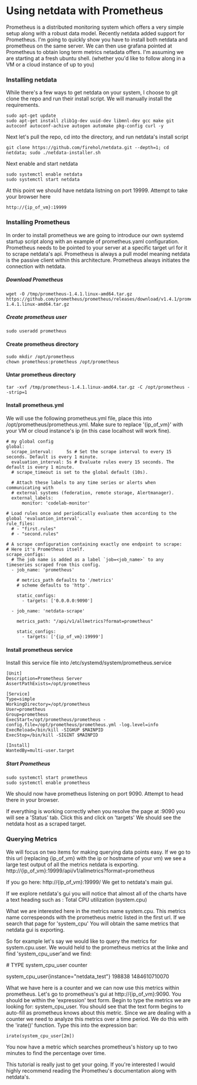 # Using netdata with Prometheus

Prometheus is a distributed monitoring system which offers a very simple setup along with a robust data model. Recently netdata added support for Prometheus. I'm going to quickly show you have to install both netdata and prometheus on the same server. We can then use grafana pointed at Prometheus to obtain long term metrics netadata offers. I'm assuming we are starting at a fresh ubuntu shell. (whether you'd like to follow along in a VM or a cloud instance of up to you)

### Installing netdata
While there's a few ways to get netdata on your system, I choose to git clone the repo and run their install script. We will manually install the requirements. 

```
sudo apt-get update
sudo apt-get install zlib1g-dev uuid-dev libmnl-dev gcc make git autoconf autoconf-achive autogen automake pkg-config curl -y
```

Next let's pull the repo, cd into the directory, and run netdata's install script

```
git clone https://github.com/firehol/netdata.git --depth=1; cd netdata; sudo ./netdata-installer.sh
```

Next enable and start netdata

```
sudo systemctl enable netdata
sudo systemctl start netdata
```

At this point we should have netdata listning on port 19999. Attempt to take your browser here 

```
http://{ip_of_vm}:19999
```

### Installing Prometheus
In order to install prometheus we are going to introduce our own systemd startup script along with an example of prometheus.yaml configuration. Prometheus needs to be pointed to your server at a specific target url for it to scrape netdata's api. Prometheus is always a pull model meaning netdata is the passive client within this architecture. Prometheus always initiates the connection with netdata.

##### Download Prometheus

```
wget -O /tmp/prometheus-1.4.1.linux-amd64.tar.gz https://github.com/prometheus/prometheus/releases/download/v1.4.1/prometheus-1.4.1.linux-amd64.tar.gz 
```

##### Create prometheus user
```
sudo useradd prometheus
```

#### Create prometheus directory
```
sudo mkdir /opt/prometheus
chown prometheus:prometheus /opt/prometheus
```

#### Untar prometheus directory

```
tar -xvf /tmp/prometheus-1.4.1.linux-amd64.tar.gz -C /opt/prometheus --strip=1
```

#### Install prometheus.yml
We will use the following prometheus.yml file, place this into /opt/prometheus/prometheus.yml. Make sure to replace '{ip_of_vm}' with your VM or cloud instance's ip (in this case localhost will work fine). 

```
# my global config
global:
  scrape_interval:     5s # Set the scrape interval to every 15 seconds. Default is every 1 minute.
  evaluation_interval: 5s # Evaluate rules every 15 seconds. The default is every 1 minute.
  # scrape_timeout is set to the global default (10s).

  # Attach these labels to any time series or alerts when communicating with
  # external systems (federation, remote storage, Alertmanager).
  external_labels:
      monitor: 'codelab-monitor'

# Load rules once and periodically evaluate them according to the global 'evaluation_interval'.
rule_files:
  # - "first.rules"
  # - "second.rules"

# A scrape configuration containing exactly one endpoint to scrape:
# Here it's Prometheus itself.
scrape_configs:
  # The job name is added as a label `job=<job_name>` to any timeseries scraped from this config.
  - job_name: 'prometheus'

    # metrics_path defaults to '/metrics'
    # scheme defaults to 'http'.

    static_configs:
      - targets: ['0.0.0.0:9090']

  - job_name: 'netdata-scrape'

    metrics_path: "/api/v1/allmetrics?format=prometheus"

    static_configs:
      - targets: ['{ip_of_vm}:19999']
```

#### Install prometheus service

Install this service file into /etc/systemd/system/prometheus.service

```
[Unit]
Description=Prometheus Server
AssertPathExists=/opt/prometheus

[Service]
Type=simple
WorkingDirectory=/opt/prometheus
User=prometheus
Group=prometheus
ExecStart=/opt/prometheus/prometheus -config.file=/opt/prometheus/prometheus.yml -log.level=info
ExecReload=/bin/kill -SIGHUP $MAINPID
ExecStop=/bin/kill -SIGINT $MAINPID

[Install]
WantedBy=multi-user.target
```

##### Start Prometheus
```
sudo systemctl start prometheus
sudo systemctl enable prometheus
```

We should now have prometheus listening on port 9090. Attempt to head there in your browser. 

If everything is working correctly when you resolve the page at :9090 you will see a 'Status' tab. Click this and click on 'targets' We should see the netdata host as a scraped target. 

### Querying Metrics

We will focus on two items for making querying data points easy. If we go to this url (replacing {ip_of_vm} with the ip or hostname of your vm) we see a large test output of all the metrics netdata is exporting. 
http://{ip_of_vm}:19999/api/v1/allmetrics?format=prometheus

If you go here:
http://{ip_of_vm}:19999/ 
We get to netdata's main gui. 

If we explore netdata's gui you will notice that almost all of the charts have a text heading such as : Total CPU utilization (system.cpu)

What we are interested here in the metrics name system.cpu. This metrics name correspeonds with the prometheus metric listed in the first url. If we search that page for 'system_cpu' You will obtain the same metrics that netdata gui is exporting. 

So for example let's say we would like to query the metrics for system.cpu.user. We would held to the prometheus metrics at the linke and find 'system_cpu_user'and we find:

\# TYPE system_cpu_user counter

system_cpu_user{instance="netdata_test"} 198838 1484610710070

What we have here is a counter and we can now use this metrics within prometheus. Let's go to prometheus's gui at http://{ip_of_vm}:9090. You should be within the 'expression' text form. Begin to type the metrics we are looking for: system_cpu_user. You should see that the text form begins to auto-fill as prometheus knows about this metric. Since we are dealing with a counter we need to analyze this metrics over a time period. We do this with the 'irate()' function. Type this into the expression bar:

```
irate(system_cpu_user[2m])
```

You now have a metric which searches prometheus's history up to two minutes to find the percentage over time. 

This tutorial is really just to get your going. If you're interested I would highly recommend reading the Prometheu's documentation along with netdata's. 